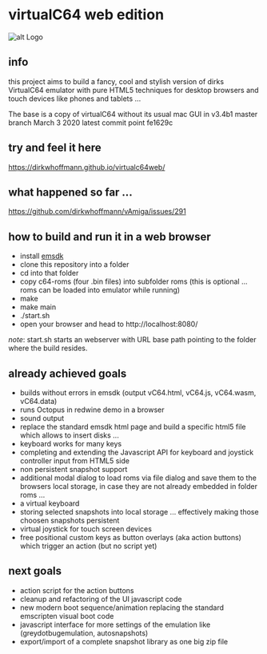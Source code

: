 # virtualC64 web edition

![alt Logo](http://www.dirkwhoffmann.de/software/images/banner-vcweb3.jpg)

## info
this project aims to build a fancy, cool and stylish version of dirks VirtualC64 emulator with pure HTML5 techniques for desktop browsers and touch devices like phones and tablets ... 

The base is a copy of virtualC64 without its usual mac GUI in v3.4b1 master branch March 3 2020 latest commit point fe1629c



## try and feel it here 
https://dirkwhoffmann.github.io/virtualc64web/

## what happened so far ...
https://github.com/dirkwhoffmann/vAmiga/issues/291

## how to build and run it in a web browser 
* install [emsdk](https://emscripten.org/docs/getting_started/downloads.html) 
* clone this repository into a folder 
* cd into that folder
* copy c64-roms (four .bin files) into subfolder roms (this is optional ... roms can be loaded into emulator while running)
* make 
* make main
* ./start.sh
* open your browser and head to http://localhost:8080/

_note_: start.sh starts an webserver with URL base path pointing to the folder where the build resides.

## already achieved goals 
* builds without errors in emsdk  (output vC64.html, vC64.js, vC64.wasm, vC64.data)
* runs Octopus in redwine demo in a browser
* sound output
* replace the standard emsdk html page and build a specific html5 file which allows to insert disks ... 
* keyboard works for many keys 
* completing and extending the Javascript API for keyboard and joystick controller input from  HTML5 side
* non persistent snapshot support
* additional modal dialog to load roms via file dialog and save them to the browsers local storage, in case they are not already embedded in folder roms ...   
* a virtual keyboard
* storing selected snapshots into local storage ... effectively making those choosen snapshots persistent 
* virtual joystick for touch screen devices
* free positional custom keys as button overlays (aka action buttons) which trigger an action (but no script yet)

## next goals
* action script for the action buttons 
* cleanup and refactoring of the UI javascript code
* new  modern boot sequence/animation  replacing the standard emscripten visual boot code 
* javascript interface for more settings of the emulation like (greydotbugemulation, autosnapshots) 
* export/import of a complete snapshot library as one big zip file 
